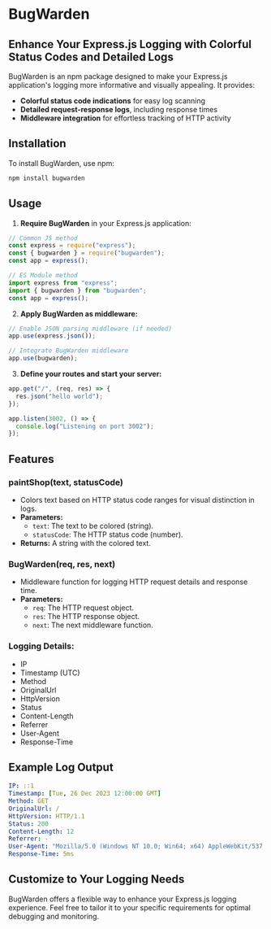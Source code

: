 # BugWarden

## Enhance Your Express.js Logging with Colorful Status Codes and Detailed Logs

BugWarden is an npm package designed to make your Express.js application's logging more informative and visually appealing. It provides:

- **Colorful status code indications** for easy log scanning
- **Detailed request-response logs**, including response times
- **Middleware integration** for effortless tracking of HTTP activity

## Installation

To install BugWarden, use npm:

```bash
npm install bugwarden
```

## Usage

1. **Require BugWarden** in your Express.js application:

```javascript
// Common JS method
const express = require("express");
const { bugwarden } = require("bugwarden");
const app = express();

// ES Module method
import express from "express";
import { bugwarden } from "bugwarden";
const app = express();
```

2. **Apply BugWarden as middleware:**

```javascript
// Enable JSON parsing middleware (if needed)
app.use(express.json());

// Integrate BugWarden middleware
app.use(bugwarden);
```

3. **Define your routes and start your server:**

```javascript
app.get("/", (req, res) => {
  res.json("hello world");
});

app.listen(3002, () => {
  console.log("Listening on port 3002");
});
```

## Features

### paintShop(text, statusCode)

- Colors text based on HTTP status code ranges for visual distinction in logs.
- **Parameters:**
  - `text`: The text to be colored (string).
  - `statusCode`: The HTTP status code (number).
- **Returns:** A string with the colored text.

### BugWarden(req, res, next)

- Middleware function for logging HTTP request details and response time.
- **Parameters:**
  - `req`: The HTTP request object.
  - `res`: The HTTP response object.
  - `next`: The next middleware function.

### Logging Details:

- IP
- Timestamp (UTC)
- Method
- OriginalUrl
- HttpVersion
- Status
- Content-Length
- Referrer
- User-Agent
- Response-Time

## Example Log Output

```yaml
IP: ::1
Timestamp: [Tue, 26 Dec 2023 12:00:00 GMT]
Method: GET
OriginalUrl: /
HttpVersion: HTTP/1.1
Status: 200
Content-Length: 12
Referrer: -
User-Agent: "Mozilla/5.0 (Windows NT 10.0; Win64; x64) AppleWebKit/537.36 (KHTML, like Gecko) Chrome/96.0.4664.110 Safari/537.36"
Response-Time: 5ms
```

## Customize to Your Logging Needs

BugWarden offers a flexible way to enhance your Express.js logging experience. Feel free to tailor it to your specific requirements for optimal debugging and monitoring.
